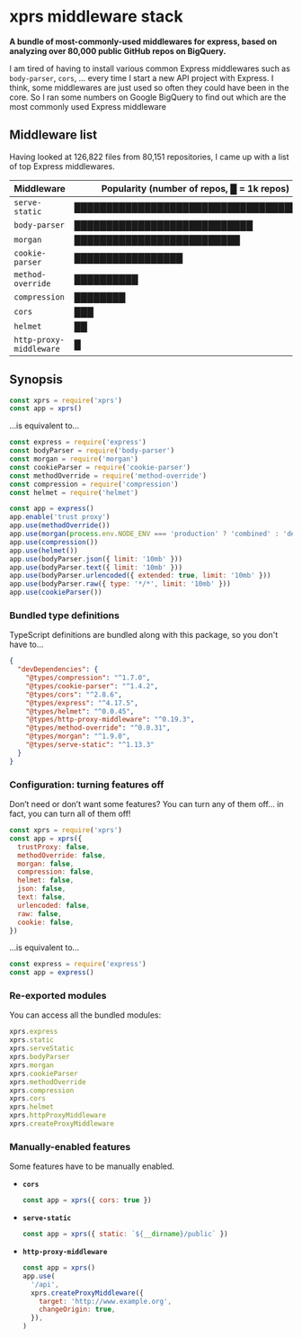 # xprs middleware stack

**A bundle of most-commonly-used middlewares for express, based on analyzing over 80,000 public GitHub repos on BigQuery.**

I am tired of having to install various common Express middlewares such as `body-parser`, `cors`, … every time I start a new API project with Express.
I think, some middlewares are just used so often they could have been in the core.
So I ran some numbers on Google BigQuery to find out which are the most commonly used Express middleware

## Middleware list

Having looked at 126,822 files from 80,151 repositories, I came up with a list of top Express middlewares.

| Middleware              | Popularity (number of repos, █ = 1k repos) |
| ----------------------- | ------------------------------------------ |
| `serve-static`          | ██████████████████████████████████████     |
| `body-parser`           | ████████████████████████████               |
| `morgan`                | ██████████████████████████                 |
| `cookie-parser`         | █████████████████                          |
| `method-override`       | ██████████                                 |
| `compression`           | ████████                                   |
| `cors`                  | ███                                        |
| `helmet`                | ██                                         |
| `http-proxy-middleware` | █                                          |

## Synopsis

```js
const xprs = require('xprs')
const app = xprs()
```

…is equivalent to…

```js
const express = require('express')
const bodyParser = require('body-parser')
const morgan = require('morgan')
const cookieParser = require('cookie-parser')
const methodOverride = require('method-override')
const compression = require('compression')
const helmet = require('helmet')

const app = express()
app.enable('trust proxy')
app.use(methodOverride())
app.use(morgan(process.env.NODE_ENV === 'production' ? 'combined' : 'dev'))
app.use(compression())
app.use(helmet())
app.use(bodyParser.json({ limit: '10mb' }))
app.use(bodyParser.text({ limit: '10mb' }))
app.use(bodyParser.urlencoded({ extended: true, limit: '10mb' }))
app.use(bodyParser.raw({ type: '*/*', limit: '10mb' }))
app.use(cookieParser())
```

### Bundled type definitions

TypeScript definitions are bundled along with this package, so you don't have to…

```json
{
  "devDependencies": {
    "@types/compression": "^1.7.0",
    "@types/cookie-parser": "^1.4.2",
    "@types/cors": "^2.8.6",
    "@types/express": "^4.17.5",
    "@types/helmet": "^0.0.45",
    "@types/http-proxy-middleware": "^0.19.3",
    "@types/method-override": "^0.0.31",
    "@types/morgan": "^1.9.0",
    "@types/serve-static": "^1.13.3"
  }
}
```

### Configuration: turning features off

Don’t need or don’t want some features? You can turn any of them off… in fact, you can turn all of them off!

```js
const xprs = require('xprs')
const app = xprs({
  trustProxy: false,
  methodOverride: false,
  morgan: false,
  compression: false,
  helmet: false,
  json: false,
  text: false,
  urlencoded: false,
  raw: false,
  cookie: false,
})
```

…is equivalent to…

```js
const express = require('express')
const app = express()
```

### Re-exported modules

You can access all the bundled modules:

```js
xprs.express
xprs.static
xprs.serveStatic
xprs.bodyParser
xprs.morgan
xprs.cookieParser
xprs.methodOverride
xprs.compression
xprs.cors
xprs.helmet
xprs.httpProxyMiddleware
xprs.createProxyMiddleware
```

### Manually-enabled features

Some features have to be manually enabled.

- **`cors`**

  ```js
  const app = xprs({ cors: true })
  ```

- **`serve-static`**

  ```js
  const app = xprs({ static: `${__dirname}/public` })
  ```

- **`http-proxy-middleware`**

  ```js
  const app = xprs()
  app.use(
    '/api',
    xprs.createProxyMiddleware({
      target: 'http://www.example.org',
      changeOrigin: true,
    }),
  )
  ```
